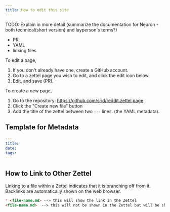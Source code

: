 ```yaml
---
title: How to edit this site
---
```


TODO: Explain in more detail (summarize the documentation for Neuron - both technical(short version) and layperson's terms?)
- PR
- YAML
- linking files

To edit a page,

1. If you don't already have one, create a GitHub account.
2. Go to a zettel page you wish to edit, and click the edit icon below.
3. Edit, and save (PR).

To create a new page,

1. Go to the repository: <https://github.com/srid/reddit.zettel.page>
2. Click the "Create new file" button
3. Add the title of the zettel between two `---` lines. (the YAML metadata).

## Template for Metadata

```yml
---
title:
date:
tags:
---
```

## How to Link to Other Zettel

Linking to a file within a Zettel indicates that it is branching off from it. Backlinks are automatically shown on the web browser. 

```markdown
* <file-name.md> --> this will show the link in the Zettel
<file-name.md>  --> this will not be shown in the Zettel but will be shown as linked (EDIT: Hmm, it worked last time but I guess not)

```


